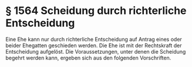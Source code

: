 # § 1564 Scheidung durch richterliche Entscheidung
Eine Ehe kann nur durch richterliche Entscheidung auf Antrag eines oder beider Ehegatten geschieden werden. Die Ehe ist mit der Rechtskraft der Entscheidung aufgelöst. Die Voraussetzungen, unter denen die Scheidung begehrt werden kann, ergeben sich aus den folgenden Vorschriften.